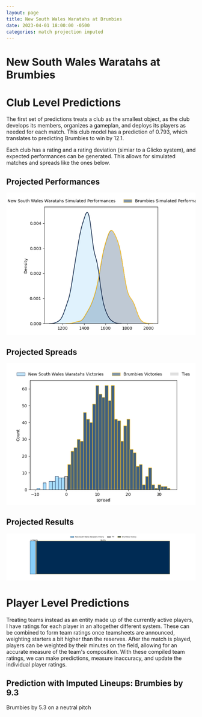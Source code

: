 ```yaml
---  
layout: page  
title: New South Wales Waratahs at Brumbies  
date: 2023-04-01 18:00:00 -0500  
categories: match projection imputed  
---
```

# New South Wales Waratahs at Brumbies

# Club Level Predictions


The first set of predictions treats a club as the smallest object, as the club develops its members, organizes a gameplan, and deploys its players as needed for each match. This club model has a prediction of 0.793, which translates to predicting Brumbies to win by 12.1.

Each club has a rating and a rating deviation (simiar to a Glicko system), and expected performances can be generated. This allows for simulated matches and spreads like the ones below.
## Projected Performances


![Projected Performances](plots/performances_2023-04-01-Brumbies-NewSouthWalesWaratahs.png)
## Projected Spreads


![Projected Spreads](plots/spreads_2023-04-01-Brumbies-NewSouthWalesWaratahs.png)
## Projected Results


![Projected Results](plots/resultbar_2023-04-01-Brumbies-NewSouthWalesWaratahs.png)
# Player Level Predictions


Treating teams instead as an entity made up of the currently active players, I have ratings for each player in an altogether different system. These can be combined to form team ratings once teamsheets are announced, weighting starters a bit higher than the reserves. After the match is played, players can be weighted by their minutes on the field, allowing for an accurate measure of the team's composition. With these compiled team ratings, we can make predictions, measure inaccuracy, and update the individual player ratings.
## Prediction with Imputed Lineups: Brumbies by 9.3


Brumbies by 5.3 on a neutral pitch

